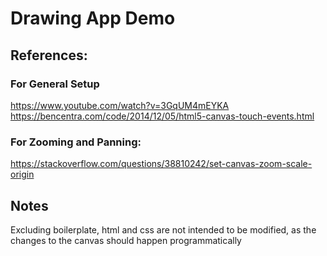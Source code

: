 # Drawing App Demo

## References:
### For General Setup 
https://www.youtube.com/watch?v=3GqUM4mEYKA
https://bencentra.com/code/2014/12/05/html5-canvas-touch-events.html
### For Zooming and Panning:
https://stackoverflow.com/questions/38810242/set-canvas-zoom-scale-origin

## Notes
Excluding boilerplate, html and css are not intended to be modified, as the changes
to the canvas should happen programmatically
